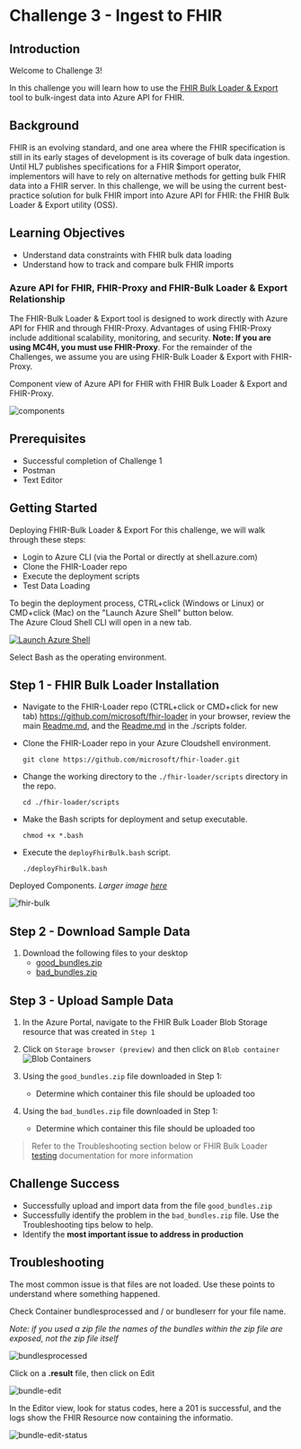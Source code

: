# Challenge 3 - Ingest to FHIR

## Introduction

Welcome to Challenge 3!

In this challenge you will learn how to use the [FHIR Bulk Loader & Export](https://github.com/microsoft/fhir-loader) tool to bulk-ingest data into Azure API for FHIR.

## Background

FHIR is an evolving standard, and one area where the FHIR specification is still in its early stages of development is its coverage of bulk data ingestion. Until HL7 publishes specifications for a FHIR $import operator, implementors will have to rely on alternative methods for getting bulk FHIR data into a FHIR server. In this challenge, we will be using the current best-practice solution for bulk FHIR import into Azure API for FHIR: the FHIR Bulk Loader & Export utility (OSS).

## Learning Objectives

+ Understand data constraints with FHIR bulk data loading
+ Understand how to track and compare bulk FHIR imports

### Azure API for FHIR, FHIR-Proxy and FHIR-Bulk Loader & Export Relationship 
The FHIR-Bulk Loader & Export tool is designed to work directly with Azure API for FHIR and through FHIR-Proxy. Advantages of using FHIR-Proxy include additional scalability, monitoring, and security. __Note:  If you are using MC4H, you must use FHIR-Proxy__. For the remainder of the Challenges, we assume you are using FHIR-Bulk Loader & Export with FHIR-Proxy.

Component view of Azure API for FHIR with FHIR Bulk Loader & Export and FHIR-Proxy.  

![components](./media/components.png)


## Prerequisites
+ Successful completion of Challenge 1
+ Postman
+ Text Editor

## Getting Started
Deploying FHIR-Bulk Loader & Export 
For this challenge, we will walk through these steps: 
- Login to Azure CLI (via the Portal or directly at shell.azure.com)
- Clone the FHIR-Loader repo 
- Execute the deployment scripts 
- Test Data Loading 

To begin the deployment process, CTRL+click (Windows or Linux) or CMD+click (Mac) on the "Launch Azure Shell" button below.  
The Azure Cloud Shell CLI will open in a new tab.

[![Launch Azure Shell](./media/launchcloudshell.png "Launch Cloud Shell")](https://shell.azure.com/bash?target="_blank")

Select Bash as the operating environment.

## Step 1 - FHIR Bulk Loader Installation

- Navigate to the FHIR-Loader repo (CTRL+click or CMD+click for new tab) https://github.com/microsoft/fhir-loader in your browser, review the main [Readme.md](https://github.com/microsoft/fhir-loader#fhir-loader), and the [Readme.md](https://github.com/microsoft/fhir-loader/blob/main/scripts/Readme.md) in the ./scripts folder.  

- Clone the FHIR-Loader repo in your Azure Cloudshell environment.  
    ```azurecli-interactive
    git clone https://github.com/microsoft/fhir-loader.git
    ```

- Change the working directory to the ```./fhir-loader/scripts``` directory in the repo.  
    ```azurecli-interactive
    cd ./fhir-loader/scripts
    ```

- Make the Bash scripts for deployment and setup executable.  
    ```azurecli-interactive
    chmod +x *.bash
    ```

- Execute the ```deployFhirBulk.bash``` script.  
    ```azurecli-interactive
    ./deployFhirBulk.bash
    ```

Deployed Components.  _Larger image [here](./media/install-components.png)_ 

![fhir-bulk](./media/install-components-small.png)



## Step 2 - Download Sample Data

1. Download the following files to your desktop
    + [good_bundles.zip](/docs/assets/zip/good_bundles.zip)
    + [bad_bundles.zip](/docs/assets/zip/bad_bundles.zip)

## Step 3 - Upload Sample Data

1. In the Azure Portal, navigate to the FHIR Bulk Loader Blob Storage resource that was created in `Step 1`

2. Click on `Storage browser (preview)` and then click on `Blob container`
![Blob Containers](./media/portal-browser-container.png)  

3. Using the `good_bundles.zip` file downloaded in Step 1:
    + Determine which container this file should be uploaded too

4. Using  the `bad_bundles.zip` file downloaded in Step 1:
    + Determine which container this file should be uploaded too

> Refer to the Troubleshooting section below or FHIR Bulk Loader [testing](https://github.com/microsoft/fhir-loader/blob/main/docs/testing.md) documentation for more information


## Challenge Success

+ Successfully upload and import data from the file `good_bundles.zip`
+ Successfully identify the problem in the `bad_bundles.zip` file.  Use the Troubleshooting tips below to help. 
+ Identify the **most important issue to address in production**

## Troubleshooting 
The most common issue is that files are not loaded.  Use these points to understand where something happened. 

Check Container bundlesprocessed and / or bundleserr for your file name.  

_Note: if you used a zip file the names of the bundles within the zip file are exposed, not the zip file itself_

![bundlesprocessed](./media/bundlesprocessed.png)

Click on a **.result** file, then click on Edit

![bundle-edit](./media/bundle-edit.png)

In the Editor view, look for status codes, here a 201 is successful, and the logs show the FHIR Resource now containing the informatio. 

![bundle-edit-status](./media/bundle-edit-status.png)
